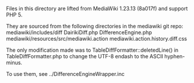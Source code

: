 Files in this directory are lifted from MediaWiki 1.23.13 (8a017f)
and support PHP 5.

They are sourced from the following directories in the mediawiki git repo:
    mediawiki/includes/diff
        DairikiDiff.php
        DifferenceEngine.php
    mediawiki/resources/src/mediawiki.action
        mediawiki.action.history.diff.css

The only modification made was to TableDiffFormatter::deletedLine() in
TableDiffFormatter.php to change the UTF-8 endash to the ASCII hyphen-minus.

To use them, see ../DifferenceEngineWrapper.inc
